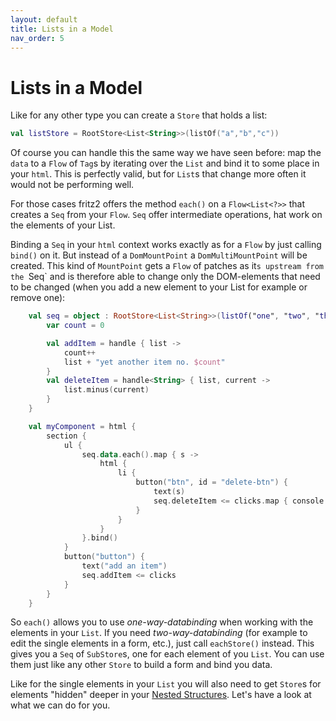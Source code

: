 ```yaml
---
layout: default
title: Lists in a Model
nav_order: 5
---
```

# Lists in a Model

Like for any other type you can create a `Store` that holds a list:

```kotlin
val listStore = RootStore<List<String>>(listOf("a","b","c"))
```

Of course you can handle this the same way we have seen before: map the `data` to a `Flow` of `Tag`s by iterating over the `List` and bind it to some place in your `html`. This is perfectly valid, but for `List`s that change more often it would not be performing well.

For those cases fritz2 offers the method `each()` on a `Flow<List<?>>` that creates a `Seq` from your `Flow`. `Seq` offer intermediate operations, hat work on the elements of your List.

Binding a `Seq` in your `html` context works exactly as for a `Flow` by just calling `bind()` on it. But instead of a `DomMountPoint` a `DomMultiMountPoint` will be created. This kind of `MountPoint` gets a `Flow` of patches as it`s upstream from the `Seq` and is therefore able to change only the DOM-elements that need to be changed (when you add a new element to your List for example or remove one):

```kotlin
    val seq = object : RootStore<List<String>>(listOf("one", "two", "three")) {
        var count = 0

        val addItem = handle { list ->
            count++
            list + "yet another item no. $count"
        }
        val deleteItem = handle<String> { list, current ->
            list.minus(current)
        }
    }

    val myComponent = html {
        section {
            ul {
                seq.data.each().map { s ->
                    html {
                        li {
                            button("btn", id = "delete-btn") {
                                text(s)
                                seq.deleteItem <= clicks.map { console.log("deleting $s"); s }
                            }
                        }
                    }
                }.bind()
            }
            button("button") {
                text("add an item")
                seq.addItem <= clicks
            }
        }
    }
```

So `each()` allows you to use _one-way-databinding_ when working with the elements in your `List`. If you need _two-way-databinding_ (for example to edit the single elements in a form, etc.), just call `eachStore()` instead. This gives you a `Seq` of `SubStore`s, one for each element of you `List`. You can use them just like any other `Store` to build a form and bind you data.

Like for the single elements in your `List` you will also need to get `Store`s for elements "hidden" deeper in your [Nested Structures](www.docs.fritz2.dev/NestedStructures.html). Let's have a look at what we can do for you.
